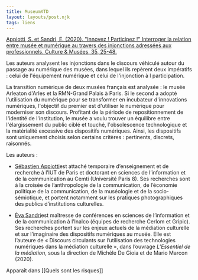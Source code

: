 ```yaml
---
title: MuseumXTD
layout: layouts/post.njk
tags: liens
---
```

[Appiotti, S. et Sandri, E. (2020). "Innovez ! Participez !" Interroger la relation entre musée et numérique au travers des injonctions adressées aux professionnels. Culture & Musées, 35, 25-48.](https://journals.openedition.org/culturemusees/4383#tocto2n4) 

Les auteurs analysent les injonctions dans le discours véhiculé autour du passage au numérique des musées, dans lequel ils repèrent deux impératifs : celui de l'équipement numérique et celui de l'injonction à l participation.    

La transition numérique de deux musées français est analysée : le musée Arleaton d'Arles et la RMN-Grand Palais à Paris. Si le second a adopté l'utilisation du numérique pour se transformer en incubateur d'innovations numériques, l'objectif du premier est d'utiliser le numérique pour moderniser son discours. Profitant de la période de repositionnement de l'identité de l'institution, le musée a voulu trouver un équilibre entre l'élargissement du public ciblé et touché, l'obsolescence technologique et la matérialité excessive des dispositifs numériques. Ainsi, les dispositifs sont uniquement choisis selon certains critères : pertinents, discrets, raisonnés. 

Les auteurs : 
- [Sébastien Appiotti](https://journals.openedition.org/culturemusees/4423)est attaché temporaire d’enseignement et de recherche à l’IUT de Paris et doctorant en sciences de l’information et de la communication au Cemti (Université Paris 8). Ses recherches sont à la croisée de l’anthropologie de la communication, de l’économie politique de la communication, de la muséologie et de la socio-sémiotique, et portent notamment sur les pratiques photographiques des publics d’institutions culturelles. 

- [Éva Sandri](https://journals.openedition.org/culturemusees/415)est maîtresse de conférences en sciences de l’information et de la communication à l’Inalco (équipes de recherche Cerlom et Gripic). Ses recherches portent sur les enjeux actuels de la médiation culturelle et sur l’imaginaire des dispositifs numériques au musée. Elle est l’auteure de « Discours circulants sur l’utilisation des technologies numériques dans la médiation culturelle », dans l’ouvrage _L’Essentiel de la médiation_, sous la direction de Michèle De Gioia et de Mario Marcon (2020). 

Apparaît dans [[Quels sont les risques]]
